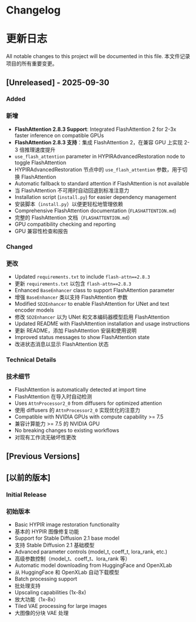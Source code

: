 # Changelog
# 更新日志

All notable changes to this project will be documented in this file.
本文件记录项目的所有重要变更。

## [Unreleased] - 2025-09-30

### Added
### 新增

- **FlashAttention 2.8.3 Support**: Integrated FlashAttention 2 for 2-3x faster inference on compatible GPUs
- **FlashAttention 2.8.3 支持**：集成 FlashAttention 2，在兼容 GPU 上实现 2-3 倍推理速度提升
- `use_flash_attention` parameter in HYPIRAdvancedRestoration node to toggle FlashAttention
- HYPIRAdvancedRestoration 节点中的 `use_flash_attention` 参数，用于切换 FlashAttention
- Automatic fallback to standard attention if FlashAttention is not available
- 当 FlashAttention 不可用时自动回退到标准注意力
- Installation script (`install.py`) for easier dependency management
- 安装脚本（`install.py`）以便更轻松地管理依赖
- Comprehensive FlashAttention documentation (`FLASHATTENTION.md`)
- 完整的 FlashAttention 文档（`FLASHATTENTION.md`）
- GPU compatibility checking and reporting
- GPU 兼容性检查和报告

### Changed
### 更改

- Updated `requirements.txt` to include `flash-attn==2.8.3`
- 更新 `requirements.txt` 以包含 `flash-attn==2.8.3`
- Enhanced `BaseEnhancer` class to support FlashAttention parameter
- 增强 `BaseEnhancer` 类以支持 FlashAttention 参数
- Modified `SD2Enhancer` to enable FlashAttention for UNet and text encoder models
- 修改 `SD2Enhancer` 以为 UNet 和文本编码器模型启用 FlashAttention
- Updated README with FlashAttention installation and usage instructions
- 更新 README，添加 FlashAttention 安装和使用说明
- Improved status messages to show FlashAttention state
- 改进状态消息以显示 FlashAttention 状态

### Technical Details
### 技术细节

- FlashAttention is automatically detected at import time
- FlashAttention 在导入时自动检测
- Uses `AttnProcessor2_0` from diffusers for optimized attention
- 使用 diffusers 的 `AttnProcessor2_0` 实现优化的注意力
- Compatible with NVIDIA GPUs with compute capability >= 7.5
- 兼容计算能力 >= 7.5 的 NVIDIA GPU
- No breaking changes to existing workflows
- 对现有工作流无破坏性更改

## [Previous Versions]
## [以前的版本]

### Initial Release
### 初始版本

- Basic HYPIR image restoration functionality
- 基本的 HYPIR 图像修复功能
- Support for Stable Diffusion 2.1 base model
- 支持 Stable Diffusion 2.1 基础模型
- Advanced parameter controls (model_t, coeff_t, lora_rank, etc.)
- 高级参数控制（model_t、coeff_t、lora_rank 等）
- Automatic model downloading from HuggingFace and OpenXLab
- 从 HuggingFace 和 OpenXLab 自动下载模型
- Batch processing support
- 批处理支持
- Upscaling capabilities (1x-8x)
- 放大功能（1x-8x）
- Tiled VAE processing for large images
- 大图像的分块 VAE 处理
